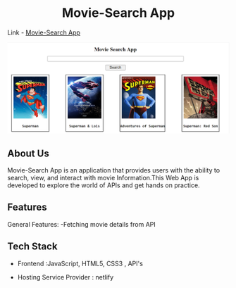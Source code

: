 <h1 align="center"><b> Movie-Search App </b></h1> 

Link - <a href="https://movie-search-aap-hai-ye.netlify.app/"> Movie-Search App</a>
<br>


<img src="./image/Screenshot 2024-09-30 182824.png">

## About Us 

 Movie-Search App is an application that provides users with the ability to search, view, and interact with movie Information.This Web App is developed to explore the world of APIs and get hands on practice.



## Features
General Features:
-Fetching movie details from API


## Tech Stack


-   Frontend :JavaScript, HTML5, CSS3 , API's

-   Hosting Service Provider : netlify


